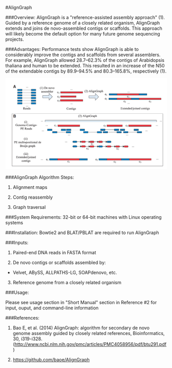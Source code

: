 #AlignGraph

###Overview:
AlignGraph is a "reference-assisted assembly approach" (1).  Guided by a reference genome of a closely related organism, AlignGraph extends and joins de novo-assembled contigs or scaffolds.  This approach will likely become the default option for many future genome sequencing projects.

###Advantages:
Performance tests show AlignGraph is able to considerably improve the contigs and scaffolds from several assemblers. For example, AlignGraph allowed 28.7–62.3% of the contigs of Arabidopsis thaliana and human to be extended.  This resulted in an increase of the N50 of the extendable contigs by 89.9–94.5% and 80.3–165.8%, respectively (1).

![AlignGraph Steps](/assets/aligngraph.png)

###AlignGraph Algorithm Steps:

1. Alignment maps

2. Contig reassembly

3. Graph traversal

###System Requirements:
32-bit or 64-bit machines with Linux operating systems

###Installation:
Bowtie2 and BLAT/PBLAT are required to run AlignGraph

###Inputs:

1. Paired-end DNA reads in FASTA format

2. De novo contigs or scaffolds assembled by:

  * Velvet, ABySS, ALLPATHS-LG, SOAPdenovo, etc.

3. Reference genome from a closely related organism

###Usage:

Please see usage section in "Short Manual" section in Reference #2 for input, ouput, and command-line information

###References:
1. Bao E, et al. (2014) AlignGraph: algorithm for secondary de novo genome assembly guided by closely related references, Bioinformatics, 30, i319-i328. (http://www.ncbi.nlm.nih.gov/pmc/articles/PMC4058956/pdf/btu291.pdf)

2. https://github.com/baoe/AlignGraph
